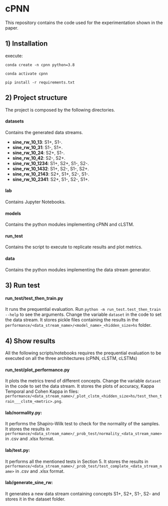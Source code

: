# cPNN
This repository contains the code used for the experimentation shown in the paper.

## 1) Installation
execute:

`conda create -n cpnn python=3.8`

`conda activate cpnn`

`pip install -r requirements.txt`

## 2) Project structure
The project is composed by the following directories.
#### datasets
Contains the generated data streams.
* **sine_rw_10_13**: S1+, S1-.
* **sine_rw_10_31**: S1-, S1+.
* **sine_rw_10_24**: S2+, S1-.
* **sine_rw_10_42**: S2-, S2+.
* **sine_rw_10_1234**: S1+, S2+, S1-, S2-.
* **sine_rw_10_1432**: S1+, S2-, S1-, S2+.
* **sine_rw_10_2143**: S2+, S1+, S2-, S1-.
* **sine_rw_10_2341**: S2+, S1-, S2-, S1+.
#### lab
Contains Jupyter Notebooks.
#### models
Contains the python modules implementing cPNN and cLSTM.
#### run_test
Contains the script to execute to replicate results and plot metrics.
#### data
Contains the python modules implementing the data stream generator.

## 3) Run test
#### run_test/test_then_train.py
It runs the prequential evaluation. Run `python -m run_test.test_then_train --help` to see the arguments.
Change the variable `dataset` in the code to set the data stream.
It stores pickle files containing the results in the `performance/<data_stream_name>/<model_name>_<hidden_size>hs` folder. 

## 4) Show results
All the following scripts/notebooks requires the prequential evaluation to be executed on all the three architectures (cPNN, cLSTM, cLSTMs)
#### run_test/plot_performance.py
It plots the metrics trend of different concepts.
Change the variable `dataset` in the code to set the data stream.
It stores the plots of accuracy, Kappa Temporal and Cohen Kappa in files: `performance/<data_stream_name>/_plot_clstm_<hidden_size>hs/test_then_train___clstm_<metric>.png`. 
#### lab/normality.py:
It performs the Shapiro-Wilk test to check for the normality of the samples.
It stores the results in `performance/<data_stream_name>/_prob_test/normality_<data_stream_name>` in .csv and .xlsx format.
#### lab/test.py:
It performs all the mentioned tests in Section 5.
It stores the results in `performance/<data_stream_name>/_prob_test/test_complete_<data_stream_name>` in .csv and .xlsx format.
#### lab/generate_sine_rw:
It generates a new data stream containing concepts S1+, S2+, S1-, S2- and stores it in the dataset folder.
